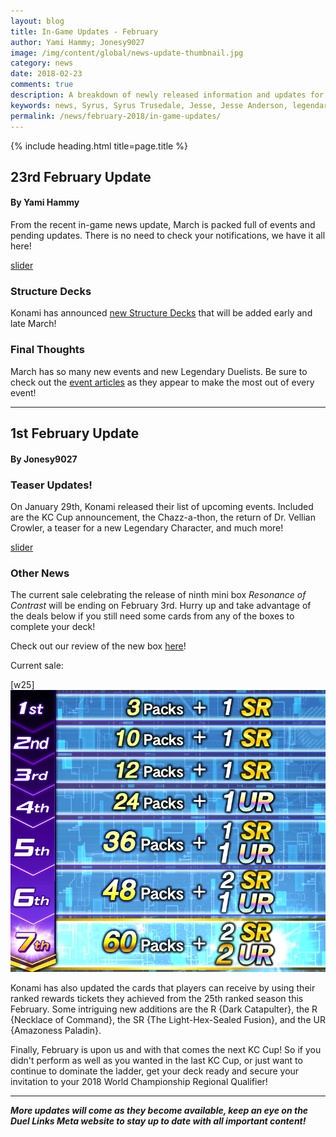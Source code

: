```yaml
---
layout: blog
title: In-Game Updates - February
author: Yami Hammy; Jonesy9027
image: /img/content/global/news-update-thumbnail.jpg
category: news
date: 2018-02-23
comments: true
description: A breakdown of newly released information and updates for you to look forward too.  
keywords: news, Syrus, Syrus Trusedale, Jesse, Jesse Anderson, legendary duelists, D.D. Tower, Duel-A-Thon, upcoming updates, KC Cup, nerf, Konami 
permalink: /news/february-2018/in-game-updates/
---
```


{% include heading.html title=page.title %}

## 23rd February Update
#### By Yami Hammy

From the recent in-game news update, March is packed full of events and pending updates. There is no need to check your notifications, we have it all here!

[slider](/img/content/news/2018/02/in-game-updates/slider.jpg)

### Structure Decks
Konami has announced [new Structure Decks](/news/february-2018/datamined-discoveries/) that will be added early and late March!
  
### Final Thoughts
March has so many new events and new Legendary Duelists. Be sure to check out the [event articles](/farming-and-events/) as they appear to make the most out of every event!

---

## 1st February Update
#### By Jonesy9027
  
### Teaser Updates!
On January 29th, Konami released their list of upcoming events. Included are the KC Cup announcement, the Chazz-a-thon, the return of Dr. Vellian Crowler, a teaser for a new Legendary Character, and much more!

[slider](/img/content/news/2018/02/in-game-updates/slider2.jpg)

### Other News
The current sale celebrating the release of ninth mini box *Resonance of Contrast* will be ending on February 3rd. Hurry up and take advantage of the deals below if you still need some cards from any of the boxes to complete your deck!

Check out our review of the new box [here](/box-reviews/resonance-of-contrast/)!

Current sale:

[w25]
![Jan24-Feb3 Sale](/img/content/news/2018/02/in-game-updates/sale.png)

Konami has also updated the cards that players can receive by using their ranked rewards tickets they achieved from the 25th ranked season this February. Some intriguing new additions are the R {Dark Catapulter}, the R {Necklace of Command}, the SR {The Light-Hex-Sealed Fusion}, and the UR {Amazoness Paladin}.

Finally, February is upon us and with that comes the next KC Cup! So if you didn't perform as well as you wanted in the last KC Cup, or just want to continue to dominate the ladder, get your deck ready and secure your invitation to your 2018 World Championship Regional Qualifier!

---

***More updates will come as they become available, keep an eye on the Duel Links Meta website to stay up to date with all important content!***
